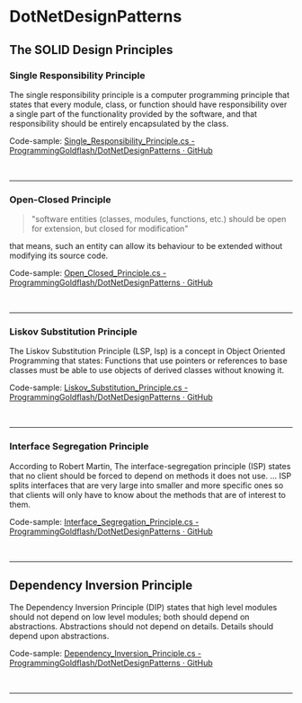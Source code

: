 # DotNetDesignPatterns

## The SOLID Design Principles

### Single Responsibility Principle

The single responsibility principle is a computer programming principle that states 
that every module, class, or function should have responsibility over a single part
of the functionality provided by the software, and that responsibility should be entirely encapsulated by the class.

Code-sample: [Single_Responsibility_Principle.cs - ProgrammingGoldflash/DotNetDesignPatterns · GitHub](https://github.com/ProgrammingGoldflash/DotNetDesignPatterns/blob/master/Single_Responsibility_Principle.cs)

<br>

___

### Open-Closed Principle

> "software entities (classes, modules, functions, etc.) should be open for extension, but closed for modification"

that means, such an entity can allow its behaviour to be extended without modifying its source code.

Code-sample: [Open_Closed_Principle.cs - ProgrammingGoldflash/DotNetDesignPatterns · GitHub](https://github.com/ProgrammingGoldflash/DotNetDesignPatterns/blob/master/Open_Closed_Principle.cs)

<br>

___

### Liskov Substitution Principle

The Liskov Substitution Principle (LSP, lsp) is a concept in Object Oriented Programming that states: Functions that 
use pointers or references to base classes must be able to use objects of derived classes without knowing it.

Code-sample: [Liskov_Substitution_Principle.cs - ProgrammingGoldflash/DotNetDesignPatterns · GitHub](https://github.com/ProgrammingGoldflash/DotNetDesignPatterns/blob/master/Liskov_Substitution_Principle.cs)

<br>

___

### Interface Segregation Principle
    
According to Robert Martin, The interface-segregation principle (ISP) states
that no client should be forced to depend on methods it does not use. 
... ISP splits interfaces that are very large into smaller and more specific
ones so that clients will only have to know about the methods that are of interest to them.

Code-sample: [Interface_Segregation_Principle.cs - ProgrammingGoldflash/DotNetDesignPatterns · GitHub](https://github.com/ProgrammingGoldflash/DotNetDesignPatterns/blob/master/Interface_Segregation_Principle.cs)

<br>

___

## Dependency Inversion Principle

The Dependency Inversion Principle (DIP) states that high level modules should not depend 
on low level modules; both should depend on abstractions. 
Abstractions should not depend on details. Details should depend upon abstractions.

Code-sample: [Dependency_Inversion_Principle.cs - ProgrammingGoldflash/DotNetDesignPatterns · GitHub](https://github.com/ProgrammingGoldflash/DotNetDesignPatterns/blob/master/Dependency_Inversion_Principle.cs)

<br>

___
